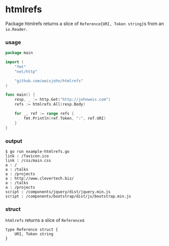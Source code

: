 # htmlrefs

Package htmlrefs returns a slice of `Reference{URI, Token string}`s from an `io.Reader`.

### usage

```go
package main

import (
    "fmt"
    "net/http"

    "github.com/weisjohn/htmlrefs"
)

func main() {
    resp, _ := http.Get("http://johnweis.com")
    refs := htmlrefs.All(resp.Body)

    for _, ref := range refs {
        fmt.Println(ref.Token, ":", ref.URI)
    }
}
```

### output

```
$ go run example-htmlrefs.go
link : /favicon.ico
link : /css/main.css
a : /
a : /talks
a : /projects
a : http://www.clevertech.biz/
a : /talks
a : /projects
script : /components/jquery/dist/jquery.min.js
script : /components/bootstrap/dist/js/bootstrap.min.js
```

### struct

`htmlrefs` returns a slice of `Reference`s

```
type Reference struct {
    URI, Token string
}
```